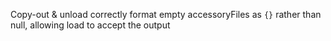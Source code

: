 Copy-out & unload correctly format empty accessoryFiles as `{}` rather than
null, allowing load to accept the output

